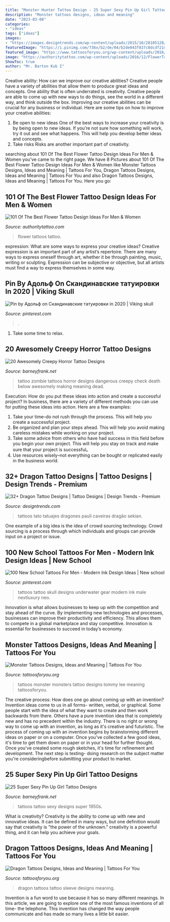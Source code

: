 ```yaml
---
title: "Monster Hunter Tattoo Design - 25 Super Sexy Pin Up Girl Tattoo Designs"
description: "Monster tattoos designs, ideas and meaning"
date: "2023-03-08"
categories:
- "ideas"
tags: ["ideas"]
images:
- "https://images.designtrends.com/wp-content/uploads/2015/10/28105128/Dragon-Tattoo-Designs-For-Women.jpg"
featuredImage: "https://i.pinimg.com/736x/b2/de/04/b2de043f837c8dcdf21d0250fdbba607.jpg"
featured_image: "https://www.tattoosforyou.org/wp-content/uploads/2016/03/Monsters-Tattoos.jpg"
image: "https://authoritytattoo.com/wp-content/uploads/2016/12/FlowerTattoos2.jpg"
ShowToc: true
author: "Mr. Barton Kub I"
---
```



Creative ability: How can we improve our creative abilities?
Creative people have a variety of abilities that allow them to produce great ideas and concepts. One ability that is often underrated is creativity. Creative people are able to come up with new ways to do things, see the world in a different way, and think outside the box. Improving our creative abilities can be crucial for any business or individual. Here are some tips on how to improve your creative abilities: 
1. Be open to new ideas
One of the best ways to increase your creativity is by being open to new ideas. If you’re not sure how something will work, try it out and see what happens. This will help you develop better ideas and concepts. 
2. Take risks
Risks are another important part of creativity.

	

		
searching about 101 Of The Best Flower Tattoo Design Ideas For Men &amp; Women you've came to the right page. We have 8 Pictures about 101 Of The Best Flower Tattoo Design Ideas For Men &amp; Women like Monster Tattoos Designs, Ideas and Meaning | Tattoos For You, Dragon Tattoos Designs, Ideas and Meaning | Tattoos For You and also Dragon Tattoos Designs, Ideas and Meaning | Tattoos For You. Here you go:
		
    
## 101 Of The Best Flower Tattoo Design Ideas For Men &amp; Women

<img loading=lazy src="https://authoritytattoo.com/wp-content/uploads/2016/12/FlowerTattoos2.jpg" onerror="this.onerror=null;this.src='https://tse2.mm.bing.net/th?id=OIP.9fQW2flmTuIjHrnsN4fbVwHaLZ&amp;pid=15.1';" alt="101 Of The Best Flower Tattoo Design Ideas For Men &amp; Women">

_Source: authoritytattoo.com_

>flower tattoos tattoo. 

	

expression: What are some ways to express your creative ideas?
Creative expression is an important part of any artist’s repertoire. There are many ways to express oneself through art, whether it be through painting, music, writing or sculpting. Expression can be subjective or objective, but all artists must find a way to express themselves in some way.

    
## Pin By Адольф On Скандинавские татуировки In 2020 | Viking Skull

<img loading=lazy src="https://i.pinimg.com/736x/35/1d/a7/351da7d6ffc38359005e1e4625c1d39a.jpg" onerror="this.onerror=null;this.src='https://tse3.mm.bing.net/th?id=OIP.jfiTpSv05Gib5vtiloIBJAHaJR&amp;pid=15.1';" alt="Pin by Адольф on Скандинавские татуировки in 2020 | Viking skull">

_Source: pinterest.com_

>. 

	

1. Take some time to relax.

    
## 20 Awesomely Creepy Horror Tattoo Designs

<img loading=lazy src="http://www.barneyfrank.net/wp-content/uploads/2014/02/Horror-Tattoos.jpg" onerror="this.onerror=null;this.src='https://tse1.mm.bing.net/th?id=OIP.fk7aAryHriDYMIDF8sEgfwHaJn&amp;pid=15.1';" alt="20 Awesomely Creepy Horror Tattoo Designs">

_Source: barneyfrank.net_

>tattoo zombie tattoos horror designs dangerous creepy check death below awesomely making meaning dead. 

	

Execution: How do you put these ideas into action and create a successful project?
In business, there are a variety of different methods you can use for putting these ideas into action. Here are a few examples:
1. Take your time–do not rush through the process. This will help you create a successful project.
2. Be organized and plan your steps ahead. This will help you avoid making careless mistakes while working on your project.
3. Take some advice from others who have had success in this field before you begin your own project. This will help you stay on track and make sure that your project is successful。
4. Use resources wisely–not everything can be bought or replicated easily in the business world.

    
## 32+ Dragon Tattoo Designs | Tattoo Designs | Design Trends - Premium

<img loading=lazy src="https://images.designtrends.com/wp-content/uploads/2015/10/28105128/Dragon-Tattoo-Designs-For-Women.jpg" onerror="this.onerror=null;this.src='https://tse1.mm.bing.net/th?id=OIP.lttUpX12ZM50aqYvK0wqrAHaJ4&amp;pid=15.1';" alt="32+ Dragon Tattoo Designs | Tattoo Designs | Design Trends - Premium">

_Source: designtrends.com_

>tattoos tato tatuajes dragones pauli caveiras dragão sekian. 

	

One example of a big idea is the idea of crowd sourcing technology. Crowd sourcing is a process through which individuals and groups can provide input on a project or issue.

    
## 100 New School Tattoos For Men - Modern Ink Design Ideas | New School

<img loading=lazy src="https://i.pinimg.com/736x/b2/de/04/b2de043f837c8dcdf21d0250fdbba607.jpg" onerror="this.onerror=null;this.src='https://tse1.mm.bing.net/th?id=OIP.o6sRuxe-hbcZE6JrOkqrcQHaHa&amp;pid=15.1';" alt="100 New School Tattoos For Men - Modern Ink Design Ideas | New school">

_Source: pinterest.com_

>tattoos tattoo skull designs underwater gear modern ink male nextluxury neo. 

	

Innovation is what allows businesses to keep up with the competition and stay ahead of the curve. By implementing new technologies and processes, businesses can improve their productivity and efficiency. This allows them to compete in a global marketplace and stay competitive. Innovation is essential for businesses to succeed in today’s economy.

    
## Monster Tattoos Designs, Ideas And Meaning | Tattoos For You

<img loading=lazy src="https://www.tattoosforyou.org/wp-content/uploads/2016/03/Monsters-Tattoos.jpg" onerror="this.onerror=null;this.src='https://tse3.mm.bing.net/th?id=OIP.JdAvhUYHyQSGBqST-8qhnwAAAA&amp;pid=15.1';" alt="Monster Tattoos Designs, Ideas and Meaning | Tattoos For You">

_Source: tattoosforyou.org_

>tattoos monster monsters tattoo designs tommy lee meaning tattoosforyou. 

	

The creative process: How does one go about coming up with an invention?
Invention ideas come to us in all forms- written, verbal, or graphical. Some people start with the idea of what they want to create and then work backwards from there. Others have a pure invention idea that is completely new and has no precedent within the industry. There is no right or wrong way to come up with an invention, as long as it's creative and futuristic. The process of coming up with an invention begins by brainstorming different ideas on paper or on a computer. Once you've collected a few good ideas, it's time to get them down on paper or in your head for further thought. Once you've created some rough sketches, it's time for refinement and development. The next step is testing- doing research on the subject matter you're consideringbefore submitting your product to market.

    
## 25 Super Sexy Pin Up Girl Tattoo Designs

<img loading=lazy src="http://www.barneyfrank.net/wp-content/uploads/2014/01/sexy-pin-up-girl-tattoos.jpg" onerror="this.onerror=null;this.src='https://tse1.mm.bing.net/th?id=OIP.iyhIkzsR33LeNRuJ8sz6qAHaK_&amp;pid=15.1';" alt="25 Super Sexy Pin Up Girl Tattoo Designs">

_Source: barneyfrank.net_

>tattoos tattoo sexy designs super 1950s. 

	

What is creativity?
Creativity is the ability to come up with new and innovative ideas. It can be defined in many ways, but one definition would say that creativity is "the power of the unknown." creativity is a powerful thing, and it can help you achieve your goals.

    
## Dragon Tattoos Designs, Ideas And Meaning | Tattoos For You

<img loading=lazy src="https://www.tattoosforyou.org/wp-content/uploads/2013/09/Dragon-Sleeve-Tattoo.jpg" onerror="this.onerror=null;this.src='https://tse4.mm.bing.net/th?id=OIP.DRkar89OACCPM9ksjra0wAHaJ4&amp;pid=15.1';" alt="Dragon Tattoos Designs, Ideas and Meaning | Tattoos For You">

_Source: tattoosforyou.org_

>dragon tattoos tattoo sleeve designs meaning. 

	

Invention is a fun word to use because it has so many different meanings. In this article, we are going to explore one of the most famous inventions of all time- the telephone. This invention has changed the way people communicate and has made so many lives a little bit easier.

